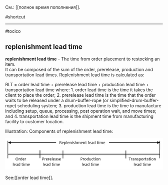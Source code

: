 См.: [[полное время пополнения]].

#shortcut




<hr/>

#tocico

## replenishment lead time

<b>replenishment lead time</b> - The time from order placement to restocking an item.  
It can be composed of the sum of the order, prerelease, production and transportation lead times.  Replenishment lead time is calculated as:  

 
RLT  = order lead time + prerelease lead time + production lead time + transportation lead time 
 where: 1.  order lead time is the time it takes the client to place the order;  2.  prerelease lead time is the time that the order waits to be released under a drum-buffer-rope (or 
simplified-drum-buffer-rope) scheduling system; 
3.  production lead time is the time to manufacture including setup, queue, processing, post operation 
wait, and move times; and 
4.  transportation lead time is the shipment time from manufacturing facility to customer location.

Illustration:  Components of replenishment lead time: 

![](images/image73.png)

See:[[order lead time]].

